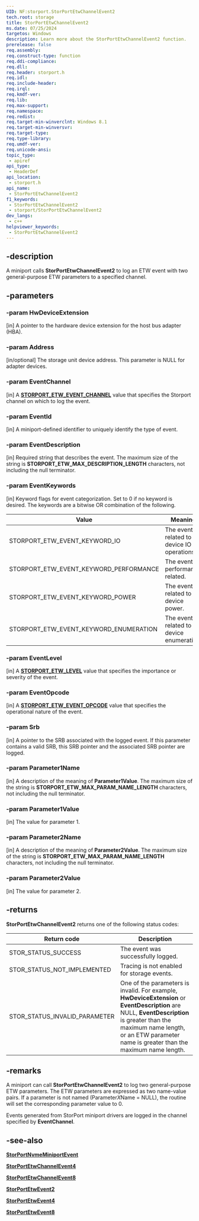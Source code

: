 ```yaml
---
UID: NF:storport.StorPortEtwChannelEvent2
tech.root: storage
title: StorPortEtwChannelEvent2
ms.date: 07/25/2024
targetos: Windows
description: Learn more about the StorPortEtwChannelEvent2 function.
prerelease: false
req.assembly: 
req.construct-type: function
req.ddi-compliance: 
req.dll: 
req.header: storport.h
req.idl: 
req.include-header: 
req.irql: 
req.kmdf-ver: 
req.lib: 
req.max-support: 
req.namespace: 
req.redist: 
req.target-min-winverclnt: Windows 8.1
req.target-min-winversvr: 
req.target-type: 
req.type-library: 
req.umdf-ver: 
req.unicode-ansi: 
topic_type:
 - apiref
api_type:
 - HeaderDef
api_location:
 - storport.h
api_name:
 - StorPortEtwChannelEvent2
f1_keywords:
 - StorPortEtwChannelEvent2
 - storport/StorPortEtwChannelEvent2
dev_langs:
 - c++
helpviewer_keywords:
 - StorPortEtwChannelEvent2
---
```


## -description

A miniport calls **StorPortEtwChannelEvent2** to log an ETW event with two general-purpose ETW parameters to a specified channel.

## -parameters

### -param HwDeviceExtension

[in] A pointer to the hardware device extension for the host bus adapter (HBA).

### -param Address

[in/optional] The storage unit device address. This parameter is NULL for adapter devices.

### -param EventChannel

[in] A [**STORPORT_ETW_EVENT_CHANNEL**](ne-storport-storport_etw_event_channel.md) value that specifies the Storport channel on which to log the event.

### -param EventId

[in] A miniport-defined identifier to uniquely identify the type of event.

### -param EventDescription

[in] Required string that describes the event. The maximum size of the string is **STORPORT_ETW_MAX_DESCRIPTION_LENGTH** characters, not including the null terminator.

### -param EventKeywords

[in] Keyword flags for event categorization. Set to 0 if no keyword is desired. The keywords are a bitwise OR combination of the following.

| Value | Meaning |
| ----- | ------- |
| STORPORT_ETW_EVENT_KEYWORD_IO | The event is related to device IO operations. |
| STORPORT_ETW_EVENT_KEYWORD_PERFORMANCE | The event is performance related. |
| STORPORT_ETW_EVENT_KEYWORD_POWER | The event is related to device power. |
| STORPORT_ETW_EVENT_KEYWORD_ENUMERATION | The event is related to device enumeration. |

### -param EventLevel

[in] A [**STORPORT_ETW_LEVEL**](ne-storport-storport_etw_level.md) value that specifies the importance or severity of the event.

### -param EventOpcode

[in] A [**STORPORT_ETW_EVENT_OPCODE**](ne-storport-storport_etw_event_opcode.md) value that specifies the operational nature of the event.

### -param Srb

[in] A pointer to the SRB associated with the logged event. If this parameter contains a valid SRB, this SRB pointer and the associated SRB pointer are logged.

### -param Parameter1Name

[in] A description of the meaning of **Parameter1Value**. The maximum size of the string is **STORPORT_ETW_MAX_PARAM_NAME_LENGTH** characters, not including the null terminator.

### -param Parameter1Value

[in] The value for parameter 1.

### -param Parameter2Name

[in] A description of the meaning of **Parameter2Value**. The maximum size of the string is **STORPORT_ETW_MAX_PARAM_NAME_LENGTH** characters, not including the null terminator.

### -param Parameter2Value

[in] The value for parameter 2.

## -returns

**StorPortEtwChannelEvent2** returns one of the following status codes:

| Return code | Description |
| ----------- | ----------- |
| STOR_STATUS_SUCCESS | The event was successfully logged. |
| STOR_STATUS_NOT_IMPLEMENTED | Tracing is not enabled for storage events. |
| STOR_STATUS_INVALID_PARAMETER | One of the parameters is invalid. For example, **HwDeviceExtension** or **EventDescription** are NULL, **EventDescription** is greater than the maximum name length, or an ETW parameter name is greater than the maximum name length. |

## -remarks

A miniport can call **StorPortEtwChannelEvent2** to log two general-purpose ETW parameters. The ETW parameters are expressed as two name-value pairs. If a parameter is not named (Parameter*X*Name = NULL), the routine will set the corresponding parameter value to 0.

Events generated from StorPort miniport drivers are logged in the channel specified by **EventChannel**.

## -see-also

[**StorPortNvmeMiniportEvent**](nf-storport-storportnvmeminiportevent.md)

[**StorPortEtwChannelEvent4**](nf-storport-storportetwchannelevent4.md)

[**StorPortEtwChannelEvent8**](nf-storport-storportetwchannelevent8.md)

[**StorPortEtwEvent2**](nf-storport-storportetwevent2.md)

[**StorPortEtwEvent4**](nf-storport-storportetwevent4.md)

[**StorPortEtwEvent8**](nf-storport-storportetwevent8.md)
